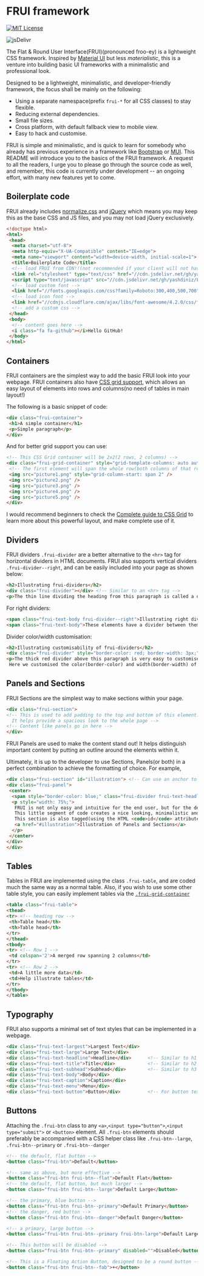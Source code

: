 # FRUI framework

[![MIT License](https://img.shields.io/badge/license-MIT-blue.svg?style=flat)](http://choosealicense.com/licenses/mit/)

![jsDelivr](https://img.shields.io/jsdelivr/gh/hw/yashdiniz/FRUI@1.0.0?label=CDN%20hits&logo=jsDelivr)

The Flat & Round User Interface(FRUI)(pronounced froo-ey) is a lightweight CSS framework. Inspired by [Material UI](https://material.io) but less _materialistic_, this is a venture into building basic UI frameworks with a minimalistic and professional look.

Designed to be a lightweight, minimalistic, and developer-friendly framework, the focus shall be mainly on the following:

+ Using a separate namespace(prefix `frui-*` for all CSS classes) to stay flexible.
+ Reducing external dependencies.
+ Small file sizes.
+ Cross platform, with default fallback view to mobile view.
+ Easy to hack and customise.

FRUI is simple and minimalistic, and is quick to learn for somebody who already has previous experience in a framework like [Bootstrap](https://getbootstrap.com/) or [MUI](https://www.muicss.com/). This README will introduce you to the basics of the FRUI framework. A request to all the readers, I urge you to please go through the source code as well, and remember, this code is currently under development -- an ongoing effort, with many new features yet to come.

## Boilerplate code

FRUI already includes [normalize.css](https://necolas.github.io/normalize.css/) and [jQuery](https://jquery.com/) which means you may keep this as the base CSS and JS files, and you may not load jQuery exclusively.

```html
<!doctype html>
<html>
 <head>
  <meta charset="utf-8">
  <meta http-equiv="X-UA-Compatible" content="IE=edge">
  <meta name="viewport" content="width=device-width, initial-scale=1">
  <title>Boilerplate Code</title>
  <!-- load FRUI from CDN!!(not recommended if your client will not have internet) -->
  <link rel="stylesheet" type="text/css" href="//cdn.jsdelivr.net/gh/yashdiniz/FRUI@1.0.0/css/frui.min.css" />
  <script type="text/javascript" src="//cdn.jsdelivr.net/gh/yashdiniz/FRUI@1.0.0/js/frui.min.js"></script>
  <!-- load custom font -->
  <link href="//fonts.googleapis.com/css?family=Roboto:300,400,500,700" rel="stylesheet" type="text/css" />
  <!-- load icon font -->
  <link href="//cdnjs.cloudflare.com/ajax/libs/font-awesome/4.2.0/css/font-awesome.min.css" rel="stylesheet" type="text/css" />
  <!-- add a custom css -->
 </head>
 <body>
  <!-- content goes here -->
  <i class="fa fa-github"></i>Hello GitHub!
 </body>
</html>
```

## Containers

FRUI containers are the simplest way to add the basic FRUI look into your webpage. FRUI containers also have [CSS grid support](https://css-tricks.com/snippets/css/complete-guide-grid/), which allows an easy layout of elements into rows and columns(no need of tables in main layout!)

The following is a basic snippet of code:

```html
<div class="frui-container">
 <h1>A simple container</h1>
 <p>Simple paragraph</p>
</div>
```

And for better grid support you can use:

```html
<!-- This CSS Grid container will be 2x2(2 rows, 2 columns) -->
<div class="frui-grid-container" style="grid-template-columns: auto auto; grid-template-rows: auto auto;">
 <!-- The first element will span the whole row(both columns of that row) -->
 <img src="picture1.png" style="grid-column-start: span 2" />
 <img src="picture2.png" />
 <img src="picture3.png" />
 <img src="picture4.png" />
 <img src="picture5.png" />
</div>
```

I would recommend beginners to check the [Complete guide to CSS Grid](https://css-tricks.com/snippets/css/complete-guide-grid/) to learn more about this powerful layout, and make complete use of it.

## Dividers

FRUI dividers `.frui-divider` are a better alternative to the `<hr>` tag for horizontal dividers in HTML documents. FRUI also supports vertical dividers `.frui-divider--right`, and can be easily included into your page as shown below:

```html
<h2>Illustrating frui-dividers</h2>
<div class="frui-divider"></div> <!-- Similar to an <hr> tag -->
<p>The thin line dividing the heading from this paragraph is called a divider!</p>
```

For right dividers:

```html
<span class="frui-text-body frui-divider--right">Illustrating right dividers</span>
<span class="frui-text-body">These elements have a divider between them!</span>
```

Divider color/width customisation:

```html
<h2>Illustrating customisability of frui-dividers</h2>
<div class="frui-divider" style="border-color: red; border-width: 3px;"></div>
<p>The thick red divider above this paragraph is very easy to customise!
 Here we customised the color(border-color) and width(border-width) of the divider.</p>
```

## Panels and Sections

FRUI Sections are the simplest way to make sections within your page.

```html
<div class="frui-section">
<!-- This is used to add padding to the top and bottom of this element.
  It helps provide a spacious look to the whole page -->
<!-- Content like panels go in here -->
</div>
```

FRUI Panels are used to make the content stand out! It helps distinguish important content by putting an outline around the elements within it.

Ultimately, it is up to the developer to use Sections, Panels(or both) in a perfect combination to achieve the formatting of choice.
For example,

```html
<div class="frui-section" id="illustration"> <!-- Can use an anchor to #illustration -->
<div class="frui-panel">
 <center>
  <span style="border-color: blue;" class="frui-divider frui-text-headline">Easy and Intuitive!</span>
  <p style="width: 75%;">
   FRUI is not only easy and intuitive for the end user, but for the developer too!
   This little segment of code creates a nice looking, minimalistic and professional panel within a section.<br>
   This section is also tagged(using the HTML <code>id</code> attribute) and can thus be anchored as follows:<br>
   <a href="#illustration">Illustration of Panels and Sections</a>
  </p>
 </center>
</div>
</div>
```

## Tables

Tables in FRUI are implemented using the class `.frui-table`, and are coded much the same way as a normal table.
Also, if you wish to use some other table style, you can easily implement tables via the [`.frui-grid-container`](#containers)

```html
<table class="frui-table">
<thead>
<tr> <!-- heading row -->
 <th>Table head</th>
 <th>Table head</th>
</tr>
</thead>
<tbody>
<tr> <!-- Row 1 -->
 <td colspan='2'>A merged row spanning 2 columns</td>
</tr>
<tr> <!-- Row 2 -->
 <td>A little more data</td>
 <td>Help illustrate tables</td>
</tr>
</tbody>
</table>
```

## Typography

FRUI also supports a minimal set of text styles that can be implemented in a webpage.

```html
<div class="frui-text-largest">Largest Text</div>
<div class="frui-text-large">Large Text</div>
<div class="frui-text-headline">Headline</div>      <!-- Similar to h1 -->
<div class="frui-text-title">Title</div>            <!-- Similar to h2 -->
<div class="frui-text-subhead">Subhead</div>        <!-- Similar to h3 -->
<div class="frui-text-body">Body</div>
<div class="frui-text-caption">Caption</div>
<div class="frui-text-menu">Menu</div>
<div class="frui-text-button">Button</div>          <!-- For button text -->
```

## Buttons

Attaching the `.frui-btn` class to any `<a>`,`<input type="button">`,`<input type="submit">` or `<button>` element. All `.frui-btn` elements should preferably be accompanied with a CSS helper class like `.frui-btn--large`, `.frui-btn--primary` or `.frui-btn--danger`

```html
<!-- the default, flat button -->
<button class="frui-btn">Default</button>

<!-- same as above, but more effective -->
<button class="frui-btn frui-btn--flat">Default Flat</button>
<!-- the default, flat button, but much larger -->
<button class="frui-btn frui-btn--large">Default Large</button>

<!-- the primary, blue button -->
<button class="frui-btn frui-btn--primary">Default Primary</button>
<!-- the danger, red button -->
<button class="frui-btn frui-btn--danger">Default Danger</button>

<!-- a primary, large button -->
<button class="frui-btn frui-btn--primary frui-btn-large">Default Large Primary</button>

<!-- This button will be disabled -->
<button class="frui-btn frui-btn--primary" disabled="">Disabled</button>

<!-- This is a Floating Action Button, designed to be a round button -->
<button class="frui-btn frui-btn--fab">+</button>
```
